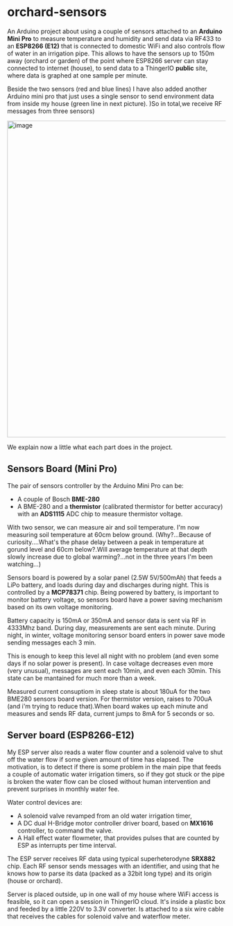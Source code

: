 # orchard-sensors
An Arduino project about using a couple of sensors attached to an **Arduino Mini Pro** to measure temperature and humidity and send data via RF433 to an **ESP8266 (E12)** that is connected to domestic WiFi and also controls flow of water in an irrigation pipe.
This allows to have the sensors up to 150m away (orchard or garden) of the point where ESP8266 server can stay connected to internet (house), to send data to a ThingerIO **public** site, where data is graphed at one sample per minute.

Beside the two sensors (red and blue lines) I have also added another Arduino mini pro that just uses a single sensor to send environment data from inside my house (green line in next picture). )So in total,we receive RF messages from three sensors)

<img width="1570" height="731" alt="image" src="https://github.com/user-attachments/assets/43d3f4d0-9b45-4532-90d5-284b1128df6d" />

We explain now a little what each part does in the project.

<h2>Sensors Board (Mini Pro)</h2>
The pair of sensors controller by the Arduino Mini Pro can be:

- A couple of Bosch **BME-280**
- A BME-280 and a **thermistor** (calibrated thermistor for better accuracy) with an **ADS1115** ADC chip to measure thermistor voltage.
 
With two sensor, we can measure air and soil temperature. I'm now measuring soil temperature at 60cm below ground. (Why?...Because of curiosity....What's the phase delay between a peak in temperature at gorund level and 60cm below?.Will average temperature at that depth slowly increase due to global warming?...not in the three years I'm been watching...)

Sensors board is powered by a solar panel (2.5W 5V/500mAh) that feeds a LiPo battery, and loads during day and discharges during night. This is controlled by a **MCP78371** chip.
Being powered by battery, is important to monitor battery voltage, so sensors board have a power saving mechanism based on its own voltage monitoring. 

Battery capacity is 150mA or 350mA and sensor data is sent via RF in 4333Mhz band. During day, measurements are sent each minute. During night, in winter, voltage monitoring sensor board enters in power save mode sending messages each 3 min. 

This is enough to keep this level all night with no problem (and even some days if no solar power is present). In case voltage decreases even more (very unusual), messages are sent each 10min, and even each 30min. This state can be mantained for much more than a week.

Measured current consuptiom in sleep state is about 180uA for the two BME280 sensors board version. For thermistor version, raises to 700uA (and i'm trying to reduce that).When board wakes up each minute and measures and sends RF data, current jumps to 8mA for 5 seconds or so.

<h2>Server board (ESP8266-E12)</h2>
My ESP server also reads a water flow counter and a solenoid valve to shut off the water flow if some given amount of time has elapsed. 
The motivation, is to detect if there is some problem in the main pipe that feeds a couple of automatic water irrigation timers, so if they got stuck or the pipe is broken the water flow can be closed without human intervention and prevent surprises in monthly water fee.

Water control devices are:
- A solenoid valve revamped from an old water irrigation timer,
- A DC dual H-Bridge motor controller driver board, based on **MX1616** controller, to command the valve.
- A Hall effect water flowmeter, that provides pulses that are counted by ESP as interrupts per time interval.

The ESP server receives RF data using typical superheterodyne **SRX882** chip. Each RF sensor sends messages with an identifier, and using that he knows how to parse its data (packed as a 32bit long type) and its origin (house or orchard). 

Server is placed outside, up in one wall of my house where WiFi access is feasible, so it can open a session in ThingerIO cloud. It's inside a plastic box and feeded by a little 220V to 3.3V converter. Is attached to a six wire cable that receives the cables for solenoid valve and waterflow meter. 
